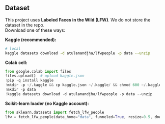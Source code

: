 
## Dataset

This project uses **Labeled Faces in the Wild (LFW)**. We do not store the dataset in the repo.  
Download one of these ways:

**Kaggle (recommended):**
```bash
# local
kaggle datasets download -d atulanandjha/lfwpeople -p data --unzip
```
**Colab cell:**
```python
from google.colab import files
files.upload()  # upload kaggle.json
!pip -q install kaggle
!mkdir -p ~/.kaggle && cp kaggle.json ~/.kaggle/ && chmod 600 ~/.kaggle/kaggle.json
!mkdir -p data
!kaggle datasets download -d atulanandjha/lfwpeople -p data --unzip
```

**Scikit-learn loader (no Kaggle account):**
```python
from sklearn.datasets import fetch_lfw_people
lfw = fetch_lfw_people(data_home="data", funneled=True, resize=0.5, download_if_missing=True)
```
